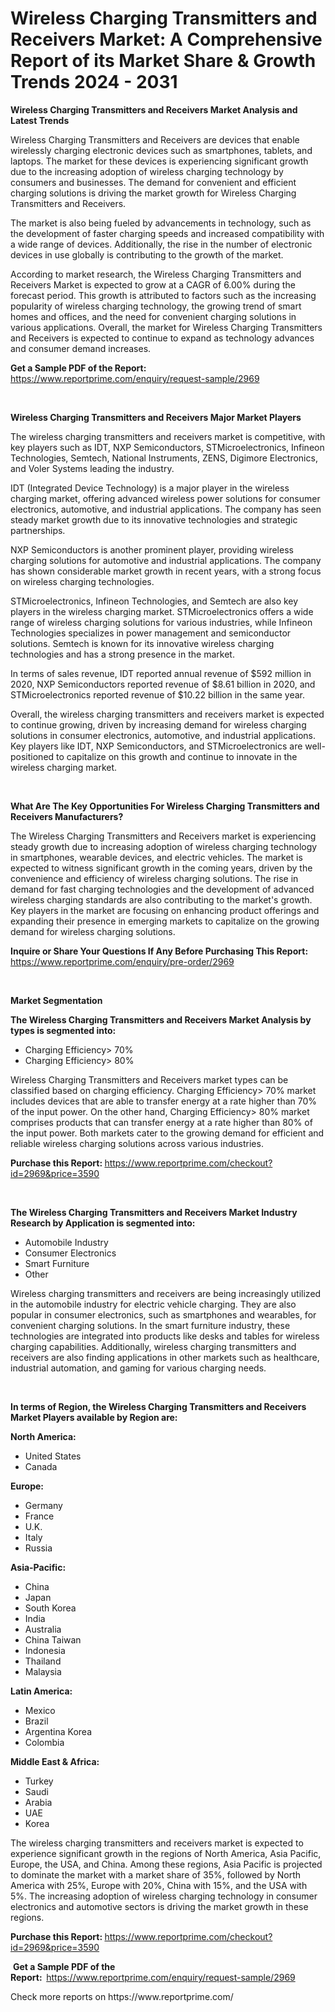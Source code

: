 <p><h1>Wireless Charging Transmitters and Receivers Market: A Comprehensive Report of its Market Share & Growth Trends 2024 - 2031</h1></p><p><strong>Wireless Charging Transmitters and Receivers Market Analysis and Latest Trends</strong></p>
<p><p>Wireless Charging Transmitters and Receivers are devices that enable wirelessly charging electronic devices such as smartphones, tablets, and laptops. The market for these devices is experiencing significant growth due to the increasing adoption of wireless charging technology by consumers and businesses. The demand for convenient and efficient charging solutions is driving the market growth for Wireless Charging Transmitters and Receivers.</p><p>The market is also being fueled by advancements in technology, such as the development of faster charging speeds and increased compatibility with a wide range of devices. Additionally, the rise in the number of electronic devices in use globally is contributing to the growth of the market.</p><p>According to market research, the Wireless Charging Transmitters and Receivers Market is expected to grow at a CAGR of 6.00% during the forecast period. This growth is attributed to factors such as the increasing popularity of wireless charging technology, the growing trend of smart homes and offices, and the need for convenient charging solutions in various applications. Overall, the market for Wireless Charging Transmitters and Receivers is expected to continue to expand as technology advances and consumer demand increases.</p></p>
<p><strong>Get a Sample PDF of the Report:&nbsp;</strong> <a href="https://www.reportprime.com/enquiry/request-sample/2969">https://www.reportprime.com/enquiry/request-sample/2969</a></p>
<p>&nbsp;</p>
<p><strong>Wireless Charging Transmitters and Receivers Major Market Players</strong></p>
<p><p>The wireless charging transmitters and receivers market is competitive, with key players such as IDT, NXP Semiconductors, STMicroelectronics, Infineon Technologies, Semtech, National Instruments, ZENS, Digimore Electronics, and Voler Systems leading the industry.</p><p>IDT (Integrated Device Technology) is a major player in the wireless charging market, offering advanced wireless power solutions for consumer electronics, automotive, and industrial applications. The company has seen steady market growth due to its innovative technologies and strategic partnerships.</p><p>NXP Semiconductors is another prominent player, providing wireless charging solutions for automotive and industrial applications. The company has shown considerable market growth in recent years, with a strong focus on wireless charging technologies.</p><p>STMicroelectronics, Infineon Technologies, and Semtech are also key players in the wireless charging market. STMicroelectronics offers a wide range of wireless charging solutions for various industries, while Infineon Technologies specializes in power management and semiconductor solutions. Semtech is known for its innovative wireless charging technologies and has a strong presence in the market.</p><p>In terms of sales revenue, IDT reported annual revenue of $592 million in 2020, NXP Semiconductors reported revenue of $8.61 billion in 2020, and STMicroelectronics reported revenue of $10.22 billion in the same year.</p><p>Overall, the wireless charging transmitters and receivers market is expected to continue growing, driven by increasing demand for wireless charging solutions in consumer electronics, automotive, and industrial applications. Key players like IDT, NXP Semiconductors, and STMicroelectronics are well-positioned to capitalize on this growth and continue to innovate in the wireless charging market.</p></p>
<p>&nbsp;</p>
<p><strong>What Are The Key Opportunities For Wireless Charging Transmitters and Receivers Manufacturers?</strong></p>
<p><p>The Wireless Charging Transmitters and Receivers market is experiencing steady growth due to increasing adoption of wireless charging technology in smartphones, wearable devices, and electric vehicles. The market is expected to witness significant growth in the coming years, driven by the convenience and efficiency of wireless charging solutions. The rise in demand for fast charging technologies and the development of advanced wireless charging standards are also contributing to the market's growth. Key players in the market are focusing on enhancing product offerings and expanding their presence in emerging markets to capitalize on the growing demand for wireless charging solutions.</p></p>
<p><strong>Inquire or Share Your Questions If Any Before Purchasing This Report:</strong> <a href="https://www.reportprime.com/enquiry/pre-order/2969">https://www.reportprime.com/enquiry/pre-order/2969</a></p>
<p>&nbsp;</p>
<p><strong>Market Segmentation</strong></p>
<p><strong>The Wireless Charging Transmitters and Receivers Market Analysis by types is segmented into:</strong></p>
<p><ul><li>Charging Efficiency> 70%</li><li>Charging Efficiency> 80%</li></ul></p>
<p><p>Wireless Charging Transmitters and Receivers market types can be classified based on charging efficiency. Charging Efficiency> 70% market includes devices that are able to transfer energy at a rate higher than 70% of the input power. On the other hand, Charging Efficiency> 80% market comprises products that can transfer energy at a rate higher than 80% of the input power. Both markets cater to the growing demand for efficient and reliable wireless charging solutions across various industries.</p></p>
<p><strong>Purchase this Report:&nbsp;</strong><a href="https://www.reportprime.com/checkout?id=2969&price=3590">https://www.reportprime.com/checkout?id=2969&price=3590</a></p>
<p>&nbsp;</p>
<p><strong>The Wireless Charging Transmitters and Receivers Market Industry Research by Application is segmented into:</strong></p>
<p><ul><li>Automobile Industry</li><li>Consumer Electronics</li><li>Smart Furniture</li><li>Other</li></ul></p>
<p><p>Wireless charging transmitters and receivers are being increasingly utilized in the automobile industry for electric vehicle charging. They are also popular in consumer electronics, such as smartphones and wearables, for convenient charging solutions. In the smart furniture industry, these technologies are integrated into products like desks and tables for wireless charging capabilities. Additionally, wireless charging transmitters and receivers are also finding applications in other markets such as healthcare, industrial automation, and gaming for various charging needs.</p></p>
<p>&nbsp;</p>
<p><strong>In terms of Region, the Wireless Charging Transmitters and Receivers Market Players available by Region are:</strong></p>
<p>
    <p> <strong> North America: </strong>
        <ul>
            <li>United States</li>
            <li>Canada</li>
        </ul>
        </p> 
    <p> <strong> Europe: </strong>
        <ul>
            <li>Germany</li>
            <li>France</li>
            <li>U.K.</li>
            <li>Italy</li>
            <li>Russia</li>
        </ul>
        </p> 
    <p> <strong> Asia-Pacific: </strong>
        <ul>
            <li>China</li>
            <li>Japan</li>
            <li>South Korea</li>
            <li>India</li>
            <li>Australia</li>
            <li>China Taiwan</li>
            <li>Indonesia</li>
            <li>Thailand</li>
            <li>Malaysia</li>
        </ul>
        </p> 
    <p> <strong> Latin America: </strong>
        <ul>
            <li>Mexico</li>
            <li>Brazil</li>
            <li>Argentina Korea</li>
            <li>Colombia</li>
        </ul>
        </p> 
    <p> <strong> Middle East & Africa: </strong>
        <ul>
            <li>Turkey</li>
            <li>Saudi</li>
            <li>Arabia</li>
            <li>UAE</li>
            <li>Korea</li>
        </ul>
    </p>
    </p>
<p><p>The wireless charging transmitters and receivers market is expected to experience significant growth in the regions of North America, Asia Pacific, Europe, the USA, and China. Among these regions, Asia Pacific is projected to dominate the market with a market share of 35%, followed by North America with 25%, Europe with 20%, China with 15%, and the USA with 5%. The increasing adoption of wireless charging technology in consumer electronics and automotive sectors is driving the market growth in these regions.</p></p>
<p><strong>Purchase this Report: </strong><a href="https://www.reportprime.com/checkout?id=2969&price=3590">https://www.reportprime.com/checkout?id=2969&price=3590</a></p>
<p>&nbsp;<strong>Get a Sample PDF of the Report:&nbsp;&nbsp;</strong><a href="https://www.reportprime.com/enquiry/request-sample/2969">https://www.reportprime.com/enquiry/request-sample/2969</a></p>
<p><strong></strong></p>
<p>Check more reports on https://www.reportprime.com/</p>